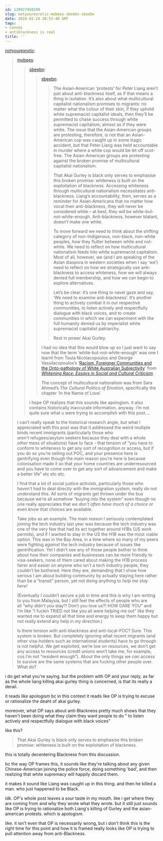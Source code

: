 ```yaml
---
id: 139927450249
slug: notyourexrotic-mxbees-sbeebn-sbeebn
date: 2016-02-24 20:53:48 GMT
tags:
- convos
- antiblackness is real
title: ''
---
```

<p><a class="tumblr_blog" href="http://notyourexrotic.tumblr.com/post/139908540783">notyourexrotic</a>:</p>
<blockquote>
<p><a class="tumblr_blog" href="http://mxbees.tumblr.com/post/139846050694">mxbees</a>:</p>
<blockquote>
<p><a class="tumblr_blog" href="http://sbeebn.tumblr.com/post/139774220640">sbeebn</a>:</p>
<blockquote>
<p><a class="tumblr_blog" href="http://sbeebn.tumblr.com/post/139750228600">sbeebn</a>:</p>
<blockquote>
<p>The Asian-American ‘protests’ for Peter Liang aren’t just about anti-blackness itself, as if that means a thing in isolation. It’s also about what multicultural capitalist nationalism promises to migrants: no matter what the colour of their skin, if they uphold white supremacist capitalist ideals, then they’ll be permitted to chase success through white supremacist capitalism, almost as if they were white. The issue that the Asian-American groups are protesting, therefore, is not that an Asian-American cop was caught up in some tragic accident, but that Peter Liang was held accountable in murder where a white cop would be let off scot-free. The Asian-American groups are protesting against the broken promise of multicultural capitalist nationalism.</p>
<p>That Akai Gurley is black only serves to emphasise this broken promise: whiteness is built on the exploitation of blackness. Accessing whiteness through multicultural nationalism necessitates anti-blackness. Liang’s accountability, then, serves as a reminder for Asian-Americans that no matter how vocal their anti-blackness, they will never be considered white – at best, they will be white-but-not-white-enough. Anti-blackness, however blatant, doesn’t make one white. </p>
<p>To move forward we need to think about the shifting category of non-Indigenous, non-black, non-white peoples, how they flutter between white and not-white. We need to reflect on how multicultural nationalism feeds into white supremacist capitalism. Most of all, however, we (and I am speaking of the Asian diaspora in western societies when I say ‘we’) need to reflect on how we strategically use anti-blackness to access whiteness, how we will always denied full membership, and how we can begin to explore alternatives.</p>
<p>Let’s be clear: it’s one thing to navel gaze and say, ‘We need to examine anti-blackness’. It’s another thing to actively combat it in our respective communities, to listen actively and respectfully dialogue with black voices, and to create communities in which we can experiment with the full humanity denied us by imperialist white supremacist capitalist patriarchy.</p>
<p>Rest in power Akai Gurley.</p>
</blockquote>
<p>I had no idea that this would blow up so I just want to say now that the term ‘white-but-not-white-enough’ was one I learnt from Toula Nicolacopoulos and George Vassilacopoulos’s ‘<a href="http://search.informit.com.au/documentSummary;dn=413744534001496;res=IELIND">Racism, Foreigner Communities and the Onto-pathology of White Australian Subjectivity</a>’ from <i><a href="http://search.informit.com.au/browsePublication;isbn=0855754656;res=IELIND">Whitening Race: Essays in Social and Cultural Criticism</a></i>. </p>
<p>The concept of multicultural nationalism was from Sara Ahmed’s <i>The Cultural Politics of Emotion</i>, specifically the chapter ‘In the Name of Love’. </p>
</blockquote>
<p>i hope OP realizes that this sounds like apologism. it also contains historically inaccurate information. anyway. i’m not quite sure what u were trying to accomplish with this post….</p>
</blockquote>
<p>I can’t really speak to the historical research angle, but what I appreciated with this post was that it addressed the weird multiple binds recent immigrants (particularly those who <i>aren’t</i> refugees/asylum seekers because they deal with a whole <i>other</i> mess of situations) have to face - that tension of “you have to conform to whiteness to get any sort of recognition or access, but if you do so you’re selling out POC, and your presence here is gentrifying even though the main reason you’re here is because colonisation made it so that your home countries are underresourced and you have to come over to get any sort of advancement and make a better life” etc etc etc.</p>

<p>I find that a lot of social justice activists, particularly those who <i>haven’t</i> had to deal directly with the immigration system, really do not understand this. All sorts of migrants get thrown under the bus because we’re all somehow “buying into the system” even though no one really appreciates that <i>we don’t often have much of a choice </i>or even <i>know</i> that choices are available.</p>

<p>Take jobs as an example. The main reason I seriously contemplated joining the tech industry last year was because the tech industry was one of the very few that had its act together around H1Bs (US work permits), and if I wanted to stay in the US the H1B was the most viable option. This was in the Bay Area, in a time where so many of my peers were fighting <i>against</i> the tech industry because of issues like gentrification. Yet I didn’t see any of those people bother to think about how their companies and businesses can be more friendly to visa-seekers, none of them cared about making the H1B process fairer and easier on anyone who isn’t a tech industry people, they couldn’t be bothered. Here they are, demanding that I show how serious I am about building community by actually staying here rather than be a “transit” person, yet not doing anything to <i>help me stay here!</i> </p>

<p>(Eventually I couldn’t secure a job in time and this is why I am writing to you from Malaysia, but I still feel the effects of people who are all “why didn’t you stay?! Don’t you love us?! HOW DARE YOU” and I’m like “I fuckin TRIED not like you all were helping me out” like they wanted me to expend all that time and energy to keep them happy but not really extend any help in my direction.)</p>

<p>Is there tension with anti-blackness and anti-local-POC? Sure. This system is broken. But completely ignoring what recent migrants (and other visa-holders such as international students) have to go through is not helpful. We get exploited, we’re low on resources, we don’t get any access to resources (credit unions won’t take me, for example, cos I’m not “resident enough”). About the only things we <i>can</i> access to survive are the same systems that are fucking other people over. What do?</p>
</blockquote>

i do get what you're saying. but the problem with OP and your reply, as far as the whole liang killing akai gurley thing is concerned, is that its really a derail.

it reads like apologism bc in this context it reads like OP is trying to excuse or rationalize the deaht of akai gurley.

moreover, what OP says about anti-Blackness pretty much shows that they haven't been doing what they claim they want people to do " to listen actively and respectfully dialogue with black voices"

like this?

> That Akai Gurley is black only serves to emphasise this broken promise: whiteness is built on the exploitation of blackness.

this is totally decentering Blackness from this discussion.

bc the way OP frames this, it sounds like they're talking about any given Chinese-American joining the police force, doing something 'bad', and then realizing that white supremacy will happily discard them.

it makes it sound like Liang was caught up in this thing. and then he killed a man. who just happened to be Black. 

idk. OP's whole post leaves a sour taste in my mouth. like i get where they are coming from and why they wrote what they wrote. but it still just sounds like OP is trying to rationalize both Liang's killing of Gurley and the asian-american protests. which is apologism.

like. it isn't even that OP is necessarily wrong, but i don't think this is the right time for this point and how it is framed really looks like OP is trying to pull attention away from anti-Blackness.